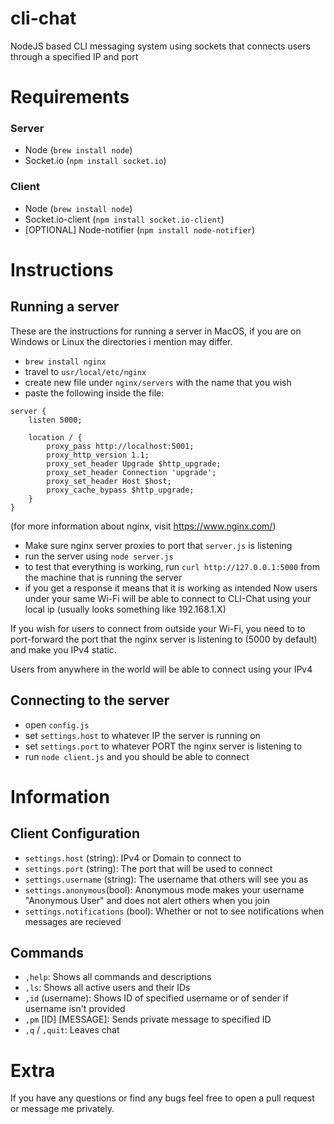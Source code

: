 # cli-chat
NodeJS based CLI messaging system using sockets that connects users through a specified IP and port

# Requirements
### Server
- Node (`brew install node`)
- Socket.io (`npm install socket.io`)
### Client
- Node (`brew install node`)
- Socket.io-client (`npm install socket.io-client`)
- [OPTIONAL] Node-notifier (`npm install node-notifier`)


# Instructions
## Running a server
These are the instructions for running a server in MacOS, if you are on Windows or Linux the directories i mention may differ.
- `brew install nginx`
- travel to `usr/local/etc/nginx`
- create new file under `nginx/servers` with the name that you wish
- paste the following inside the file:
```nginx
server {
    listen 5000;

    location / {
        proxy_pass http://localhost:5001;
        proxy_http_version 1.1;
        proxy_set_header Upgrade $http_upgrade;
        proxy_set_header Connection 'upgrade';
        proxy_set_header Host $host;
        proxy_cache_bypass $http_upgrade;
    }
}
```
(for more information about nginx, visit https://www.nginx.com/)
- Make sure nginx server proxies to port that `server.js` is listening
- run the server using `node server.js`
- to test that everything is working, run `curl http://127.0.0.1:5000` from the machine that is running the server
- if you get a response it means that it is working as intended
Now users under your same Wi-Fi will be able to connect to CLI-Chat using your local ip (usually looks something like 192.168.1.X)

If you wish for users to connect from outside your Wi-Fi, you need to to port-forward the port that the nginx server is listening to (5000 by default) and make you IPv4 static. 

Users from anywhere in the world will be able to connect using your IPv4

## Connecting to the server
- open `config.js`
- set `settings.host` to whatever IP the server is running on
- set `settings.port` to whatever PORT the nginx server is listening to
- run `node client.js` and you should be able to connect

# Information
## Client Configuration
- `settings.host` (string): IPv4 or Domain to connect to
- `settings.port` (string): The port that will be used to connect
- `settings.username` (string): The username that others will see you as
- `settings.anonymous`(bool): Anonymous mode makes your username "Anonymous User" and does not alert others when you join
- `settings.notifications` (bool): Whether or not to see notifications when messages are recieved
## Commands
- `,help`: Shows all commands and descriptions
- `,ls`: Shows all active users and their IDs
- `,id` (username): Shows ID of specified username or of sender if username isn't provided
- `,pm` [ID] [MESSAGE]: Sends private message to specified ID
- `,q` / `,quit`: Leaves chat

# Extra
If you have any questions or find any bugs feel free to open a pull request or message me privately.

